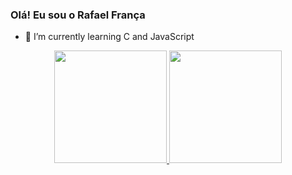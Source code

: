 ### Olá! Eu sou o Rafael França


- 🌱 I’m currently learning C and JavaScript

<div align="center">
  <a href="https://github.com/rafaelftourinho">
  <img height="180em" src="https://github-readme-stats.vercel.app/api?username=rafaelftourinho&show_icons=true&theme=dark&include_all_commits=true&count_private=true"/>
  <img height="180em" src="https://github-readme-stats.vercel.app/api/top-langs/?username=rafaelftourinho&layout=compact&langs_count=7&theme=dark"/>

